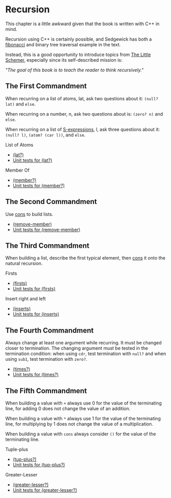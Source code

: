 # Recursion

This chapter is a little awkward given that the book is written with C++ in mind.

Recursion using C++ is certainly possible, and Sedgewick has both a [fibonacci](https://en.wikipedia.org/wiki/Fibonacci_number) and binary tree traversal example in the text.

Instead, this is a good opportunity to introduce topics from [The Little Schemer](https://mitpress.mit.edu/books/little-schemer-fourth-edition), especially since its self-described mission is:  

*"The goal of this book is to teach the reader to think recursively."*

## The First Commandment

When recurring on a list of atoms, lat, ask two questions about it: `(null? lat)` and `else`.

When recurring on a number, n, ask two questions about is: `(zero? n)` and `else`.

When recurring on a list of [S-expressions](https://en.wikipedia.org/wiki/S-expression), l, ask three questions about it: `(null? l)`, `(atom? (car l))`, and `else`.

List of Atoms
* [(lat?)](list-of-atoms.rkt)
* [Unit tests for (lat?)](list-of-atoms-test.rkt)

Member Of
* [(member?)](member-of.rkt)
* [Unit tests for (member?)](member-of-test.rkt)

## The Second Commandment

Use [cons](https://en.wikipedia.org/wiki/Cons) to build lists.

* [(remove-member)](remove-member.rkt)
* [Unit tests for (remove-member)](remove-member-test.rkt)

## The Third Commandment

When building a list, describe the first typical element, then [cons](https://en.wikipedia.org/wiki/Cons) it onto the natural recursion.

Firsts
* [(firsts)](firsts.rkt)
* [Unit tests for (firsts)](firsts-test.rkt)

Insert right and left
* [(inserts)](inserts.rkt)
* [Unit tests for (inserts)](inserts-test.rkt)

## The Fourth Commandment

Always change at least one argument while recurring. It must be changed closer to termination. The changing argument must be tested in the termination condition: when using `cdr`, test termination with `null?` and when using `sub1`, test termination with `zero?`.

* [(times?)](times-of.rkt)
* [Unit tests for (times?)](times-of-test.rkt)

## The Fifth Commandment

When building a value with `+` always use 0 for the value of the terminating line, for adding 0 does not change the value of an addition.

When building a value with `*` always use 1 for the value of the terminating line, for multiplying by 1 does not change the value of a multiplication.

When building a value with `cons` always consider `()` for the value of the terminating line.

Tuple-plus
* [(tup-plus?)](tup-plus-of.rkt)
* [Unit tests for (tup-plus?)](tup-plus-of-test.rkt)

Greater-Lesser
* [(greater-lesser?)](greater-lesser-of.rkt)
* [Unit tests for (greater-lesser?)](greater-lesser-of-test.rkt)
